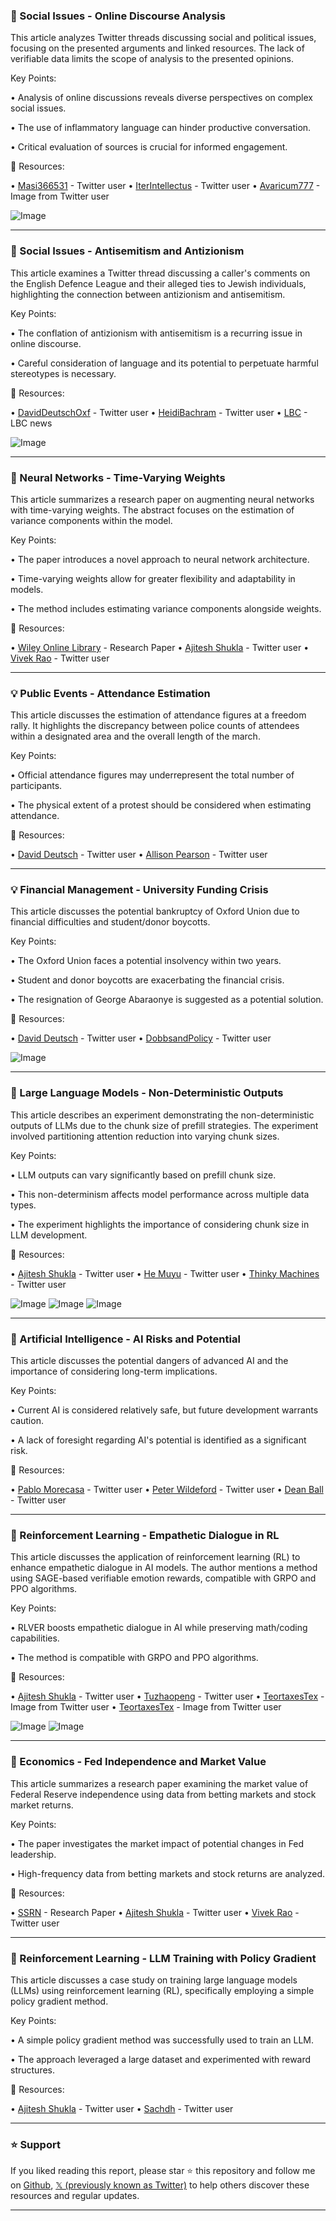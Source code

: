 ### 🤖 Social Issues - Online Discourse Analysis

This article analyzes Twitter threads discussing social and political issues, focusing on the presented arguments and linked resources.  The lack of verifiable data limits the scope of analysis to the presented opinions.

Key Points:

•  Analysis of online discussions reveals diverse perspectives on complex social issues.


•  The use of inflammatory language can hinder productive conversation.


•  Critical evaluation of sources is crucial for informed engagement.



🔗 Resources:

• [Masi366531](https://x.com/Masi366531) - Twitter user
• [IterIntellectus](https://x.com/IterIntellectus) - Twitter user
• [Avaricum777](https://x.com/avaricum777/status/1967029950923600356/photo/1) - Image from Twitter user


![Image](https://pbs.twimg.com/media/G0xLS1gboAALRDH?format=png&name=small)


---

### 🤖 Social Issues - Antisemitism and Antizionism

This article examines a Twitter thread discussing a caller's comments on the English Defence League and their alleged ties to Jewish individuals, highlighting the connection between antizionism and antisemitism.


Key Points:

• The conflation of antizionism with antisemitism is a recurring issue in online discourse.


•  Careful consideration of language and its potential to perpetuate harmful stereotypes is necessary.



🔗 Resources:

• [DavidDeutschOxf](https://x.com/DavidDeutschOxf) - Twitter user
• [HeidiBachram](https://x.com/HeidiBachram) - Twitter user
• [LBC](https://x.com/LBC) -  LBC news


![Image](https://pbs.twimg.com/amplify_video_thumb/1967181133910528000/img/t1mFtFjHvzTcfG_6.jpg)


---

### 🤖 Neural Networks - Time-Varying Weights

This article summarizes a research paper on augmenting neural networks with time-varying weights.  The abstract focuses on the estimation of variance components within the model.


Key Points:

•  The paper introduces a novel approach to neural network architecture.


• Time-varying weights allow for greater flexibility and adaptability in models.


• The method includes estimating variance components alongside weights.



🔗 Resources:

• [Wiley Online Library](https://onlinelibrary.wiley.com/doi/full/10.10) - Research Paper
• [Ajitesh Shukla](https://x.com/ajitesh_shukla7) - Twitter user
• [Vivek Rao](https://x.com/VivekVRao1) - Twitter user



---

### 💡 Public Events - Attendance Estimation

This article discusses the estimation of attendance figures at a freedom rally.  It highlights the discrepancy between police counts of attendees within a designated area and the overall length of the march.



Key Points:

•  Official attendance figures may underrepresent the total number of participants.


•  The physical extent of a protest should be considered when estimating attendance.



🔗 Resources:

• [David Deutsch](https://x.com/DavidDeutschOxf) - Twitter user
• [Allison Pearson](https://x.com/AllisonPearson) - Twitter user


---

### 💡 Financial Management - University Funding Crisis

This article discusses the potential bankruptcy of Oxford Union due to financial difficulties and student/donor boycotts.


Key Points:

•  The Oxford Union faces a potential insolvency within two years.


•  Student and donor boycotts are exacerbating the financial crisis.


•  The resignation of George Abaraonye is suggested as a potential solution.



🔗 Resources:

• [David Deutsch](https://x.com/DavidDeutschOxf) - Twitter user
• [DobbsandPolicy](https://x.com/DobbsandPolicy) - Twitter user


![Image](https://pbs.twimg.com/media/G0y_a62WwAArb_7?format=jpg&name=small)


---

### 🤖 Large Language Models - Non-Deterministic Outputs

This article describes an experiment demonstrating the non-deterministic outputs of LLMs due to the chunk size of prefill strategies.  The experiment involved partitioning attention reduction into varying chunk sizes.


Key Points:

•  LLM outputs can vary significantly based on prefill chunk size.


•  This non-determinism affects model performance across multiple data types.


•  The experiment highlights the importance of considering chunk size in LLM development.



🔗 Resources:

• [Ajitesh Shukla](https://x.com/ajitesh_shukla7) - Twitter user
• [He Muyu](https://x.com/HeMuyu0327) - Twitter user
• [Thinky Machines](https://x.com/thinkymachines) - Twitter user


![Image](https://pbs.twimg.com/media/G0snRvfXgAEXnap?format=png&name=900x900)
![Image](https://pbs.twimg.com/media/G0sn4c0XcAAbc4S?format=jpg&name=360x360)
![Image](https://pbs.twimg.com/media/G0sn5FCXMAAtcq2?format=png&name=360x360)


---

### 🤖 Artificial Intelligence -  AI Risks and Potential

This article discusses the potential dangers of advanced AI and the importance of considering long-term implications.


Key Points:

•  Current AI is considered relatively safe, but future development warrants caution.


•  A lack of foresight regarding AI's potential is identified as a significant risk.



🔗 Resources:

• [Pablo Morecasa](https://x.com/Pablomorecasa) - Twitter user
• [Peter Wildeford](https://x.com/peterwildeford) - Twitter user
• [Dean Ball](https://x.com/deanwball/status/1966872519261946035) - Twitter user


---

### 🤖 Reinforcement Learning - Empathetic Dialogue in RL

This article discusses the application of reinforcement learning (RL) to enhance empathetic dialogue in AI models. The author mentions a method using SAGE-based verifiable emotion rewards, compatible with GRPO and PPO algorithms.


Key Points:

•  RLVER boosts empathetic dialogue in AI while preserving math/coding capabilities.


•  The method is compatible with GRPO and PPO algorithms.



🔗 Resources:

• [Ajitesh Shukla](https://x.com/ajitesh_shukla7) - Twitter user
• [Tuzhaopeng](https://x.com/tuzhaopeng) - Twitter user
• [TeortaxesTex](https://x.com/teortaxesTex/status/1966784578778984515/photo/1) - Image from Twitter user
• [TeortaxesTex](https://x.com/teortaxesTex/status/1966784578778984515/photo/2) - Image from Twitter user


![Image](https://pbs.twimg.com/media/G0tqMhBXkAA0HQM?format=jpg&name=small)
![Image](https://pbs.twimg.com/media/G0trvr3XMAAPpzX?format=jpg&name=small)


---

### 🤖 Economics - Fed Independence and Market Value

This article summarizes a research paper examining the market value of Federal Reserve independence using data from betting markets and stock market returns.


Key Points:

• The paper investigates the market impact of potential changes in Fed leadership.


•  High-frequency data from betting markets and stock returns are analyzed.



🔗 Resources:

• [SSRN](https://papers.ssrn.com/sol3/papers.cfm) - Research Paper
• [Ajitesh Shukla](https://x.com/ajitesh_shukla7) - Twitter user
• [Vivek Rao](https://x.com/VivekVRao1) - Twitter user


---

### 🤖 Reinforcement Learning - LLM Training with Policy Gradient

This article discusses a case study on training large language models (LLMs) using reinforcement learning (RL), specifically employing a simple policy gradient method.


Key Points:

•  A simple policy gradient method was successfully used to train an LLM.


•  The approach leveraged a large dataset and experimented with reward structures.



🔗 Resources:

• [Ajitesh Shukla](https://x.com/ajitesh_shukla7) - Twitter user
• [Sachdh](https://x.com/sachdh) - Twitter user


---

### ⭐️ Support

If you liked reading this report, please star ⭐️ this repository and follow me on [Github](https://github.com/Drix10), [𝕏 (previously known as Twitter)](https://x.com/DRIX_10_) to help others discover these resources and regular updates.

---